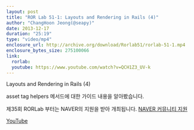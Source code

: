 ```yaml
---
layout: post
title: "ROR Lab 51-1: Layouts and Rendering in Rails (4)"
author: "ChangHoon Jeong(@seapy)"
date: 2013-12-17
duration: "25:19"
type: "video/mp4"
enclosure_url: http://archive.org/download/Rorlab51/rorlab-51-1.mp4
enclosure_bytes_size: 275100066
link:
  rorlab: 
  youtube: https://www.youtube.com/watch?v=QCH1Z3_UV-k
---
```


<p>Layouts and Rendering in Rails (4)</p>

<p>asset tag helpers 메서드에 대한 가이드 내용을 알아봤습니다.</p>

<p>제35회 RORLab 부터는 NAVER의 지원을 받아 개최됩니다. <a href="http://developer.naver.com/wiki/pages/Community">NAVER 커뮤니티 지원</a></p>

<div class="btn-group">
  <a class="btn btn-default btn-xs" href="{{ page.link.youtube }}">YouTube</a>
</div>